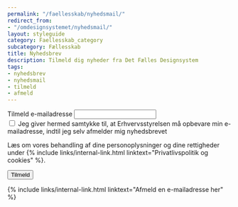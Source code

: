 ```yaml
---
permalink: "/faellesskab/nyhedsmail/"
redirect_from:
- "/omdesignsystemet/nyhedsmail/"
layout: styleguide
category: Faellesskab_category
subcategory: Fællesskab
title: Nyhedsbrev
description: Tilmeld dig nyheder fra Det Fælles Designsystem
tags:
- nyhedsbrev
- nyhedsmail
- tilmeld
- afmeld
---
```


<div class="alert mt-5 mb-9" id="newsletter-alert" role="alert" hidden>
    <svg class="icon-svg alert-icon" aria-label="Fejl" focusable="false"><use xlink:href="#highlight-off"></use></svg>
    <div class="alert-body">
        <h2 class="alert-heading">Fejl opstået</h2>
        <div class="alert-text"></div>
    </div>
</div>
<nav aria-labelledby="newsletter-alert-heading" hidden>
    <div class="alert mt-5 mb-9" id="newsletter-alert-nav" role="alert" data-module="error-summary">
        <svg class="icon-svg alert-icon" aria-label="Fejl" focusable="false"><use xlink:href="#highlight-off"></use></svg>
        <div class="alert-body">
            <h2 class="alert-heading" id="newsletter-alert-heading">Der er problemer</h2>
            <div class="alert-text"></div>
        </div>
    </div>
</nav>
<div class="newsletter-container mt-5">
    <form action="https://det-faelles-designsystem.uxmail.io/handlers/post/" method="post" id="newsform" novalidate>
        <input type="hidden" value="" id="newsletter_action">
        <input type="hidden" value="" id="newsletter_lists">
        <input type="hidden" value="" id="newsletter_language">
        <input type="hidden" name="failure_url" value="" id="failure_url">
        <input type="hidden" name="success_url" value="" id="success_url">
        <div class="form-group" id="newsletter-emailaddress">
            <label class="form-label" for="i_newsform_email">Tilmeld e-mailadresse</label>
            <span class="form-error-message d-none" id="i_newsform_email-error"></span>
            <input type="email" class="form-input" id="i_newsform_email" autocomplete="email" required>
        </div>
        <div class="form-group" id="samtykke-group">
            <span class="form-error-message d-none" id="samtykke-check-error"></span>
            <div class="form-group-checkbox mt-3">
                <input id="samtykke-check" type="checkbox" value="" class="form-checkbox checkbox-large" required />
                <label for="samtykke-check">Jeg giver hermed samtykke til, at Erhvervsstyrelsen må opbevare min <span class='nowrap'>e-mailadresse</span>, indtil jeg selv afmelder mig nyhedsbrevet</label>
            </div>
        </div>
        <p>Læs om vores behandling af dine personoplysninger og dine rettigheder under {% include links/internal-link.html linktext="Privatlivspolitik og cookies" %}.</p>
        <input type="submit" class="button button-primary mt-5" value="Tilmeld" id="newsletter-submit">
    </form>
    <p class="mt-9 pt-0">
        {% include links/internal-link.html linktext="Afmeld en e-mailadresse her" %}
    </p>
</div>

